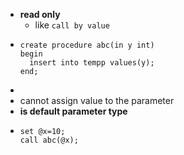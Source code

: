 - __read only__
	- like `call by value`
- ```
  create procedure abc(in y int)
  begin
  	insert into tempp values(y);
  end;
  ```
-
- cannot assign value to the parameter
- __is default parameter type__
- ```
  set @x=10;
  call abc(@x);
  ```